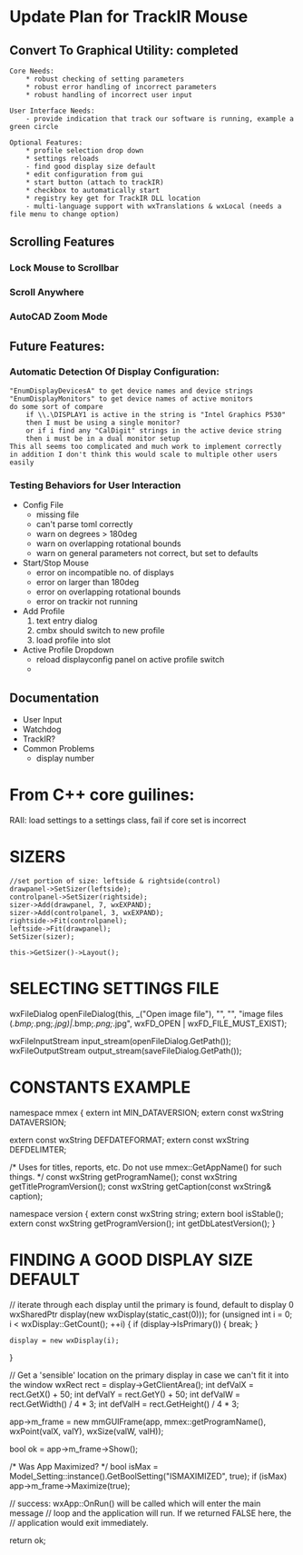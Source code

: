 # Update Plan for TrackIR Mouse



## Convert To Graphical Utility: completed
    Core Needs:
        * robust checking of setting parameters
        * robust error handling of incorrect parameters
        * robust handling of incorrect user input

    User Interface Needs:
        - provide indication that track our software is running, example a green circle
        
    Optional Features:
        * profile selection drop down
        * settings reloads
        - find good display size default
        * edit configuration from gui
        * start button (attach to trackIR)
        * checkbox to automatically start
        * registry key get for TrackIR DLL location
        - multi-language support with wxTranslations & wxLocal (needs a file menu to change option)

## Scrolling Features
### Lock Mouse to Scrollbar
### Scroll Anywhere
### AutoCAD Zoom Mode

## Future Features:
### Automatic Detection Of Display Configuration:
    "EnumDisplayDevicesA" to get device names and device strings
    "EnumDisplayMonitors" to get device names of active monitors
    do some sort of compare
        if \\.\DISPLAY1 is active in the string is "Intel Graphics P530"
        then I must be using a single monitor?
        or if i find any "CalDigit" strings in the active device string
        then i must be in a dual monitor setup
    This all seems too complicated and much work to implement correctly
    in addition I don't think this would scale to multiple other users easily

### Testing Behaviors for User Interaction
- Config File
    - missing file
    - can't parse toml correctly
    - warn on degrees > 180deg
    - warn on overlapping rotational bounds
    - warn on general parameters not correct, but set to defaults
- Start/Stop Mouse
    - error on incompatible no. of displays
    - error on larger than 180deg
    - error on overlapping rotational bounds
    - error on trackir not running
- Add Profile
    1. text entry dialog
    2. cmbx should switch to new profile
    3. load profile into slot
- Active Profile Dropdown
    - reload displayconfig panel on active profile switch
    - 

## Documentation
- User Input
- Watchdog
- TrackIR?
- Common Problems
    - display number







# From C++ core guilines:

RAII:
    load settings to a settings class, fail if core set is incorrect

# SIZERS
    //set portion of size: leftside & rightside(control)
    drawpanel->SetSizer(leftside);
    controlpanel->SetSizer(rightside);
    sizer->Add(drawpanel, 7, wxEXPAND);
    sizer->Add(controlpanel, 3, wxEXPAND);
    rightside->Fit(controlpanel);
    leftside->Fit(drawpanel);
    SetSizer(sizer);

    this->GetSizer()->Layout();
    
# SELECTING SETTINGS FILE

wxFileDialog openFileDialog(this, _("Open image file"), "", "", "image files (*.bmp;*.png;*.jpg)|*.bmp;*.png;*.jpg",
        wxFD_OPEN | wxFD_FILE_MUST_EXIST);

wxFileInputStream input_stream(openFileDialog.GetPath());        
wxFileOutputStream output_stream(saveFileDialog.GetPath());

# CONSTANTS EXAMPLE
namespace mmex
{
extern int MIN_DATAVERSION;
extern const wxString DATAVERSION;

extern const wxString DEFDATEFORMAT;
extern const wxString DEFDELIMTER;

/*
        Uses for titles, reports, etc.
        Do not use mmex::GetAppName() for such things.
*/
const wxString getProgramName();
const wxString getTitleProgramVersion();
const wxString getCaption(const wxString& caption);

namespace version
{
    extern const wxString string;
    extern bool isStable();
    extern const wxString getProgramVersion();
    int getDbLatestVersion();
}

# FINDING A GOOD DISPLAY SIZE DEFAULT
// iterate through each display until the primary is found, default to display 0
wxSharedPtr<wxDisplay> display(new wxDisplay(static_cast<unsigned int>(0)));
for (unsigned int i = 0; i < wxDisplay::GetCount(); ++i) {
    if (display->IsPrimary()) {
        break;
    }

    display = new wxDisplay(i);
}

// Get a 'sensible' location on the primary display in case we can't fit it into the window
wxRect rect = display->GetClientArea();
int defValX = rect.GetX() + 50;
int defValY = rect.GetY() + 50;
int defValW = rect.GetWidth() / 4 * 3;
int defValH = rect.GetHeight() / 4 * 3;

app->m_frame = new mmGUIFrame(app, mmex::getProgramName(), wxPoint(valX, valY), wxSize(valW, valH));

bool ok = app->m_frame->Show();

/* Was App Maximized? */
bool isMax = Model_Setting::instance().GetBoolSetting("ISMAXIMIZED", true);
if (isMax) app->m_frame->Maximize(true);

// success: wxApp::OnRun() will be called which will enter the main message
// loop and the application will run. If we returned FALSE here, the
// application would exit immediately.

return ok;